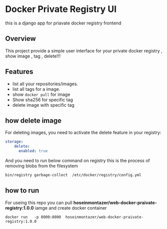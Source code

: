 # Docker Private Registry UI
this is a django app for priavate docker registry frontend 


## Overview
This project  provide a simple user interface for your private docker registry , show image , tag , delete!!! 

## Features

-   list all your repositories/images.
-   list all tags for a image.
-   show `docker pull` for image
-   Show sha256 for specific tag
-   delete image with specific tag

## how  delete image

For deleting images, you need to activate the delete feature in your registry:

```yml
storage:
    delete:
      enabled: true
```
And you need to  run below command on registry this is the process of removing blobs from the filesystem
```sh
bin/registry garbage-collect  /etc/docker/registry/config.yml
```

## how  to run 
For useing  this repo  you can  pull **hoseinmontazer/web-docker-praivate-registry:1.0.0** iamge and create docker container 
```
docker run   -p 8000:8000  hoseinmontazer/web-docker-praivate-registry:1.0.0
```
